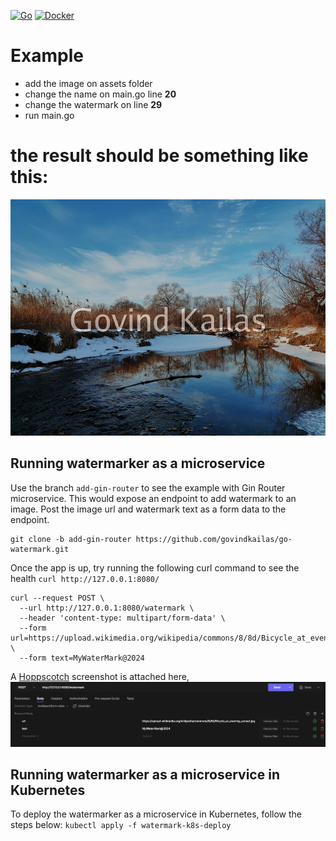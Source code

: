 [![Go](https://github.com/govindkailas/go-watermark/actions/workflows/go.yml/badge.svg)](https://github.com/govindkailas/go-watermark/actions/workflows/go.yml)
[![Docker](https://github.com/govindkailas/go-watermark/actions/workflows/docker-publish.yml/badge.svg?branch=main)](https://github.com/govindkailas/go-watermark/actions/workflows/docker-publish.yml)

# Example

- add the image on assets folder
- change the name on main.go line **20**
- change the watermark on line **29**
- run main.go

# the result should be something like this:

![Example](image-with-overlay.jpg?raw=true)

## Running watermarker as a microservice
Use the branch `add-gin-router` to see the example with Gin Router microservice. This would expose an endpoint to add watermark to an image. 
Post the image url and watermark text as a form data to the endpoint.

```
git clone -b add-gin-router https://github.com/govindkailas/go-watermark.git
```

Once the app is up, try running the following curl command to see the health
`curl http://127.0.0.1:8080/`

```
curl --request POST \
  --url http://127.0.0.1:8080/watermark \
  --header 'content-type: multipart/form-data' \
  --form url=https://upload.wikimedia.org/wikipedia/commons/8/8d/Bicycle_at_evening_sunset.jpg \
  --form text=MyWaterMark@2024
```

A [Hoppscotch](https://hoppscotch.io) screenshot is attached here, 
![post form](watermark-form-data.jpg?raw=true)

## Running watermarker as a microservice in Kubernetes
To deploy the watermarker as a microservice in Kubernetes, follow the steps below:
`kubectl apply -f watermark-k8s-deploy`